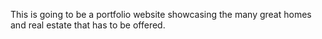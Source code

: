 This is going to be a portfolio website showcasing the many great homes and real estate that has to be offered.

